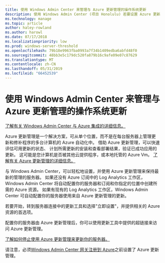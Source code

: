 ```yaml
---
title: 使用 Windows Admin Center 来管理与 Azure 更新管理的操作系统更新
description: 使用 Windows Admin Center (项目 Honolulu) 若要设置 Azure 更新管理来管理 OS 更新。
ms.technology: manage
ms.topic: article
author: haley-rowland
ms.author: harowl
ms.date: 07/17/2018
ms.localizationpriority: low
ms.prod: windows-server-threshold
ms.openlocfilehash: 79b18e9963fba0993a7f34b1409edba6abfd48f0
ms.sourcegitcommit: 48bb3e5c179dc520fa879b16c9afe09e07c87629
ms.translationtype: MT
ms.contentlocale: zh-CN
ms.lasthandoff: 05/31/2019
ms.locfileid: "66452539"
---
```

# <a name="use-windows-admin-center-to-manage-operating-system-updates-with-azure-update-management"></a>使用 Windows Admin Center 来管理与 Azure 更新管理的操作系统更新

[了解有关 Windows Admin Center 与 Azure 集成的详细信息。](../plan/azure-integration-options.md)

Azure 更新管理是一个解决方案，可从单个位置，而不是在每台服务器上管理更新和修补程序的多台计算机的 Azure 自动化中。 借助 Azure 更新管理，可以快速评估可用更新的状态、 计划所需更新的安装和查看部署结果，验证已成功应用的更新。 这可能是您计算机是否被其他云提供程序，或本地托管的 Azure Vm。 [了解有关 Azure 更新管理的详细信息。](https://docs.microsoft.com/azure/automation/automation-update-management)

与 Windows Admin Center，可以轻松地设置，并使用 Azure 更新管理来保持最新的管理的服务器。 如果还没有 Azure 订阅中的 Log Analytics 工作区，Windows Admin Center 将自动配置你的服务器和订阅和你指定的位置中创建所需的 Azure 资源。 如果有现有的 Log Analytics 工作区，Windows Admin Center 可自动配置你的服务器使用来自 Azure 更新管理的更新。  

若要开始，转到服务器连接中的更新工具和选择"立即设置"，并提供相关的 Azure 资源的首选项。 

配置你的服务器由 Azure 更新管理后，你可以使用更新工具中提供的超链接来访问 Azure 更新管理。 

[了解如何停止使用 Azure 更新管理来更新你的服务器。](azure-monitor.md#disabling-monitoring)

请注意，必须[Windows Admin Center 网关注册到 Azure](../configure/azure-integration.md)之前设置了 Azure 更新管理。

